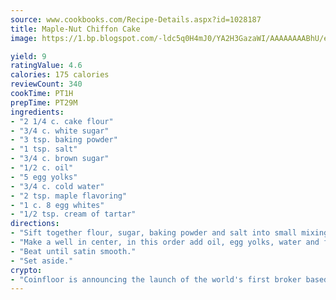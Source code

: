 ```yaml
---
source: www.cookbooks.com/Recipe-Details.aspx?id=1028187
title: Maple-Nut Chiffon Cake
image: https://1.bp.blogspot.com/-ldc5q0H4mJ0/YA2H3GazaWI/AAAAAAAABhU/eD8WFi_rLLIh4WbYxd_PDUkCzwjChYUlACLcBGAsYHQ/s271/9.png

yield: 9
ratingValue: 4.6
calories: 175 calories
reviewCount: 340
cookTime: PT1H
prepTime: PT29M
ingredients:
- "2 1/4 c. cake flour"
- "3/4 c. white sugar"
- "3 tsp. baking powder"
- "1 tsp. salt"
- "3/4 c. brown sugar"
- "1/2 c. oil"
- "5 egg yolks"
- "3/4 c. cold water"
- "2 tsp. maple flavoring"
- "1 c. 8 egg whites"
- "1/2 tsp. cream of tartar"
directions:
- "Sift together flour, sugar, baking powder and salt into small mixing bowl and add brown sugar."
- "Make a well in center, in this order add oil, egg yolks, water and flavoring."
- "Beat until satin smooth."
- "Set aside."
crypto:
- "Coinfloor is announcing the launch of the world's first broker based bitcoin marketplace."
---
```

